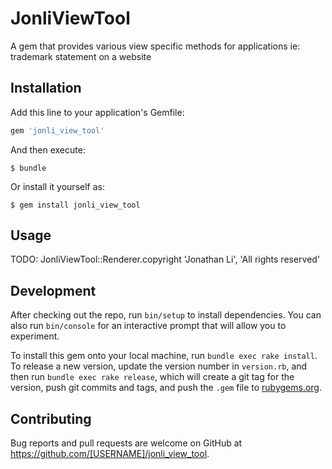 # JonliViewTool

A gem that provides various view specific methods for applications ie: trademark statement on a website

## Installation

Add this line to your application's Gemfile:

```ruby
gem 'jonli_view_tool'
```

And then execute:

    $ bundle

Or install it yourself as:

    $ gem install jonli_view_tool

## Usage

TODO: JonliViewTool::Renderer.copyright 'Jonathan Li', 'All rights reserved'


## Development

After checking out the repo, run `bin/setup` to install dependencies. You can also run `bin/console` for an interactive prompt that will allow you to experiment.

To install this gem onto your local machine, run `bundle exec rake install`. To release a new version, update the version number in `version.rb`, and then run `bundle exec rake release`, which will create a git tag for the version, push git commits and tags, and push the `.gem` file to [rubygems.org](https://rubygems.org).

## Contributing

Bug reports and pull requests are welcome on GitHub at https://github.com/[USERNAME]/jonli_view_tool.
